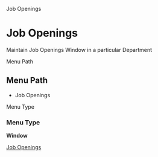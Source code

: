 
Job Openings
# Job Openings


Maintain Job Openings Window in a particular Department

Menu Path
## Menu Path



- Job Openings

Menu Type
### Menu Type

**Window**


[Job Openings](../../functional-guide/window/window-job-openings.md)